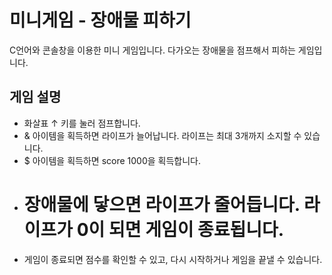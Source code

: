 # 미니게임 - 장애물 피하기

C언어와 콘솔창을 이용한 미니 게임입니다.
다가오는 장애물을 점프해서 피하는 게임입니다.

## 게임 설명
- 화살표 ↑ 키를 눌러 점프합니다.
- & 아이템을 획득하면 라이프가 늘어납니다. 라이프는 최대 3개까지 소지할 수 있습니다.
- $ 아이템을 획득하면 score 1000을 획득합니다.
- # 장애물에 닿으면 라이프가 줄어듭니다. 라이프가 0이 되면 게임이 종료됩니다.
- 게임이 종료되면 점수를 확인할 수 있고, 다시 시작하거나 게임을 끝낼 수 있습니다. 
